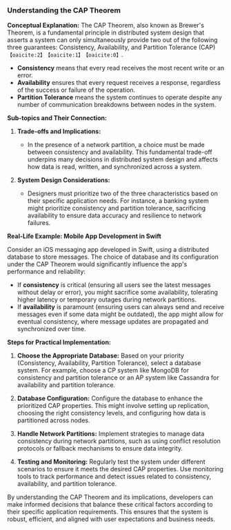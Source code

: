 ### Understanding the CAP Theorem

**Conceptual Explanation:**
The CAP Theorem, also known as Brewer's Theorem, is a fundamental principle in distributed system design that asserts a system can only simultaneously provide two out of the following three guarantees: Consistency, Availability, and Partition Tolerance (CAP)&#8203;``【oaicite:2】``&#8203;&#8203;``【oaicite:1】``&#8203;&#8203;``【oaicite:0】``&#8203;.

- **Consistency** means that every read receives the most recent write or an error.
- **Availability** ensures that every request receives a response, regardless of the success or failure of the operation.
- **Partition Tolerance** means the system continues to operate despite any number of communication breakdowns between nodes in the system.

**Sub-topics and Their Connection:**

1. **Trade-offs and Implications:**
   - In the presence of a network partition, a choice must be made between consistency and availability. This fundamental trade-off underpins many decisions in distributed system design and affects how data is read, written, and synchronized across a system.

2. **System Design Considerations:**
   - Designers must prioritize two of the three characteristics based on their specific application needs. For instance, a banking system might prioritize consistency and partition tolerance, sacrificing availability to ensure data accuracy and resilience to network failures.

**Real-Life Example: Mobile App Development in Swift**

Consider an iOS messaging app developed in Swift, using a distributed database to store messages. The choice of database and its configuration under the CAP Theorem would significantly influence the app's performance and reliability:

- If **consistency** is critical (ensuring all users see the latest messages without delay or error), you might sacrifice some availability, tolerating higher latency or temporary outages during network partitions.
- If **availability** is paramount (ensuring users can always send and receive messages even if some data might be outdated), the app might allow for eventual consistency, where message updates are propagated and synchronized over time.

**Steps for Practical Implementation:**

1. **Choose the Appropriate Database:** Based on your priority (Consistency, Availability, Partition Tolerance), select a database system. For example, choose a CP system like MongoDB for consistency and partition tolerance or an AP system like Cassandra for availability and partition tolerance.

2. **Database Configuration:** Configure the database to enhance the prioritized CAP properties. This might involve setting up replication, choosing the right consistency levels, and configuring how data is partitioned across nodes.

3. **Handle Network Partitions:** Implement strategies to manage data consistency during network partitions, such as using conflict resolution protocols or fallback mechanisms to ensure data integrity.

4. **Testing and Monitoring:** Regularly test the system under different scenarios to ensure it meets the desired CAP properties. Use monitoring tools to track performance and detect issues related to consistency, availability, and partition tolerance.

By understanding the CAP Theorem and its implications, developers can make informed decisions that balance these critical factors according to their specific application requirements. This ensures that the system is robust, efficient, and aligned with user expectations and business needs.
